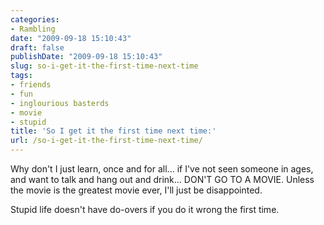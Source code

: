 ```yaml
---
categories:
- Rambling
date: "2009-09-18 15:10:43"
draft: false
publishDate: "2009-09-18 15:10:43"
slug: so-i-get-it-the-first-time-next-time
tags:
- friends
- fun
- inglourious basterds
- movie
- stupid
title: 'So I get it the first time next time:'
url: /so-i-get-it-the-first-time-next-time/
---
```

Why don't I just learn, once and for all... if I've not seen someone in
ages, and want to talk and hang out and drink... DON'T GO TO A MOVIE.
Unless the movie is the greatest movie ever, I'll just be disappointed.

Stupid life doesn't have do-overs if you do it wrong the first time.